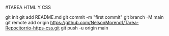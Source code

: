 #TAREA HTML Y CSS 

git init
git add README.md
git commit -m "first commit"
git branch -M main
git remote add origin https://github.com/NelsonMoreno1/Tarea-Repocitorrio-https-css.git
git push -u origin main